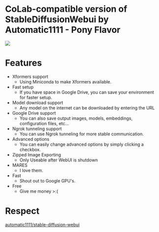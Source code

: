 # CoLab-compatible version of StableDiffusionWebui by Automatic1111 - Pony Flavor

[![](https://img.shields.io/static/v1?message=Open%20in%20Colab&logo=googlecolab&labelColor=5c5c5c&color=0f80c1&label=%20&style=for-the-badge)](https://colab.research.google.com/github/g-l-i-t-c-h-o-r-s-e/automatic1111-colab/blob/main/automatic1111_Pone.ipynb)

# Features
- Xformers support
  - Using Miniconda to make Xformers available.
- Fast setup
  - If you have space in Google Drive, you can save your environment for faster setup.
- Model download support
  - Any model on the internet can be downloaded by entering the URL
- Google Drive support
  - You can also save output images, models, embeddings, configuration files, etc...
- Ngrok tunneling support
  - You can use Ngrok tunneling for more stable communication.
- Advanced options
  - You can easily change advanced options by simply clicking a checkbox.
- Zipped Image Exporting
  - Only Useable after WebUI is shutdown
- MARES
  - I love them.
- Fast
  - Shout out to Google GPU's.
- Free
  - Give me money >:(

# Respect
[automatic1111/stable-diffusion-webui](https://github.com/AUTOMATIC1111/stable-diffusion-webui)  
